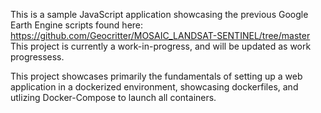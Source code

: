 This is a sample JavaScript application showcasing the previous Google Earth Engine scripts found here:
https://github.com/Geocritter/MOSAIC_LANDSAT-SENTINEL/tree/master
This project is currently a work-in-progress, and will be updated as work progressess. 

This project showcases primarily the fundamentals of setting up a web application in a dockerized environment,
showcasing dockerfiles, and utlizing Docker-Compose to launch all containers. 
